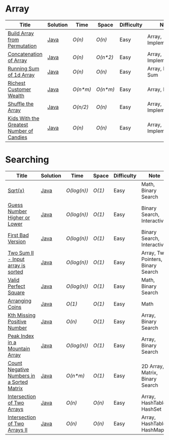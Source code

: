 # Array
|  Title                                                                                                                         | Solution                                                                                                          | Time         | Space                         | Difficulty       | Note                            |
|  ----------------------------------------------------------------------------------------------------------------------------- | ----------------------------------------------------------------------------------------------------------------- | ------------ | ------------------------------| -----------------| --------------------------------|
|  [Build Array from Permutation](https://leetcode.com/problems/build-array-from-permutation/)                                   | [Java](./Arrays/Build-Array-from-Permutation.java)                                                                | _O(n)_       | _O(n)_                        | Easy             | Array, Implementation           |
|  [Concatenation of Array](https://leetcode.com/problems/concatenation-of-array/)                                               | [Java](./Arrays/Concatenation-of-Array.java)                                                                      | _O(n)_       | _O(n*2)_                      | Easy             | Array, Implementation           |
|  [Running Sum of 1d Array](https://leetcode.com/problems/running-sum-of-1d-array/)                                             | [Java](./Arrays/Running-sum-of-1d-array.java)                                                                     | _O(n)_       | _O(n)_                        | Easy             | Array, Prefix Sum               |          
|  [Richest Customer Wealth](https://leetcode.com/problems/richest-customer-wealth/)                                             | [Java](./Arrays/Richest-Customer-Wealth.java)                                                                     | _O(n*m)_     | _O(n*m)_                      | Easy             | Array, Matrix                   |
|  [Shuffle the Array](https://leetcode.com/problems/shuffle-the-array/)                                                         | [Java](./Arrays/Shuffle-the-Array.java)                                                                           | _O(n/2)_     | _O(n)_                        | Easy             | Array, Implementation           |
|  [Kids With the Greatest Number of Candies](https://leetcode.com/problems/kids-with-the-greatest-number-of-candies/)           | [Java](./Arrays/Kids-With-the-Greatest-Number-of-Candies.java)                                                    | _O(n)_       | _O(n)_                        | Easy             | Array, Implementation           |









# Searching
|  Title                                                                                                                         | Solution                                                                                                          | Time              | Space                    | Difficulty           | Note                                 |
|  ----------------------------------------------------------------------------------------------------------------------------- | ----------------------------------------------------------------------------------------------------------------- | ----------------- | ------------------------ | ---------------------| -------------------------------------|
|  [Sqrt(x)](https://leetcode.com/problems/sqrtx/)                                                                               | [Java](./Searching/Sqrt(x).java)                                                                                  | _O(log(n))_       | _O(1)_                   | Easy                 | Math, Binary Search                  |
|  [Guess Number Higher or Lower](https://leetcode.com/problems/guess-number-higher-or-lower/)                                   | [Java](./Searching/Guess-Number-Higher-or-Lower.java)                                                             | _O(log(n))_       | _O(1)_                   | Easy                 | Binary Search, Interactive           |
|  [First Bad Version](https://leetcode.com/problems/first-bad-version/)                                                         | [Java](./Searching/First-Bad-Version.java)                                                                        | _O(log(n))_       | _O(1)_                   | Easy                 | Binary Search, Interactive           |
|  [Two Sum II - Input array is sorted](https://leetcode.com/problems/two-sum-ii-input-array-is-sorted/)                         | [Java](./Searching/Two-Sum-II-Input-array-is-sorted.java)                                                         | _O(log(n))_       | _O(1)_                   | Easy                 | Array, Two Pointers, Binary Search   |
|  [Valid Perfect Square](https://leetcode.com/problems/valid-perfect-square/)                                                   | [Java](./Searching/Valid-Perfect-Square.java)                                                                     | _O(log(n))_       | _O(1)_                   | Easy                 | Math, Binary Search                  |
|  [Arranging Coins](https://leetcode.com/problems/arranging-coins/)                                                             | [Java](./Searching/Arranging-Coins.java)                                                                          | _O(1)_            | _O(1)_                   | Easy                 | Math                                 |
|  [Kth Missing Positive Number](https://leetcode.com/problems/kth-missing-positive-number/)                                     | [Java](./Searching/Kth-Missing-Positive-Number.java)                                                              | _O(n)_            | _O(1)_                   | Easy                 | Array, Binary Search                 |
|  [Peak Index in a Mountain Array](https://leetcode.com/problems/peak-index-in-a-mountain-array/)                               | [Java](./Searching/Peak-Index-in-a-Mountain-Array.java)                                                           | _O(log(n))_       | _O(1)_                   | Easy                 | Array, Binary Search                 |
|  [Count Negative Numbers in a Sorted Matrix](https://leetcode.com/problems/count-negative-numbers-in-a-sorted-matrix/)         | [Java](./Searching/Count-Negative-Numbers-in-a-Sorted-Matrix.java)                                                | _O(n*m)_          | _O(1)_                   | Easy                 | 2D Array, Matrix, Binary Search      |
|  [Intersection of Two Arrays](https://leetcode.com/problems/intersection-of-two-arrays/)                                       | [Java](./Searching/Intersection-of-Two-Arrays.java)                                                               | _O(n)_            | _O(n)_                   | Easy                 | Array, HashTable, HashSet            |
|  [Intersection of Two Arrays II](https://leetcode.com/problems/intersection-of-two-arrays-ii/)                                 | [Java](./Searching/Intersection-of-Two-Arrays-II.java)                                                            | _O(n)_            | _O(n)_                   | Easy                 | Array, HashTable, HashMap            |